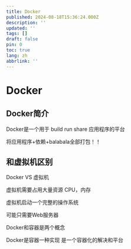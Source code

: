 ```yaml
---
title: Docker
published: 2024-08-18T15:36:24.000Z
description: ''
updated: ''
tags: []
draft: false
pin: 0
toc: true
lang: zh
abbrlink: ''
---
```


# Docker

## Docker简介

Docker是一个用于 build run share 应用程序的平台

将应用程序+依赖+balabala全部打包！！

## 和虚拟机区别

Docker VS 虚拟机

虚拟机需要占用大量资源 CPU，内存

虚拟机启动一个完整的操作系统

可能只需要Web服务器

Docker和容器是两个概念

Docker是容器一种实现 是一个容器化的解决和平台

##
